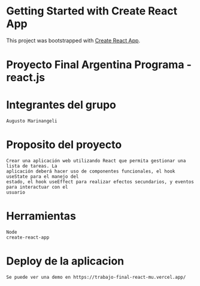 # Getting Started with Create React App

This project was bootstrapped with [Create React App](https://github.com/facebook/create-react-app).

# Proyecto Final Argentina Programa - react.js

# Integrantes del grupo
    Augusto Marinangeli

# Proposito del proyecto

    Crear una aplicación web utilizando React que permita gestionar una lista de tareas. La
    aplicación deberá hacer uso de componentes funcionales, el hook useState para el manejo del
    estado, el hook useEffect para realizar efectos secundarios, y eventos para interactuar con el
    usuario

# Herramientas

    Node
    create-react-app

# Deploy de la aplicacion

    Se puede ver una demo en https://trabajo-final-react-mu.vercel.app/

